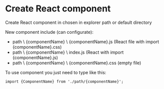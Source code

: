 # Create React component

Create React component in chosen in explorer path or default directory

New component include (can configurate):
- path \\ {componentName} \\ {componentName}.js (React file with import {componentName}.css)
- path \\ {componentName} \ index.js (React with import {componentName}.js)
- path \\ {componentName} \\ {componentName}.css (empty file)

To use component you just need to type like this:

`import {ComponentName} from './path/{componentName}';`